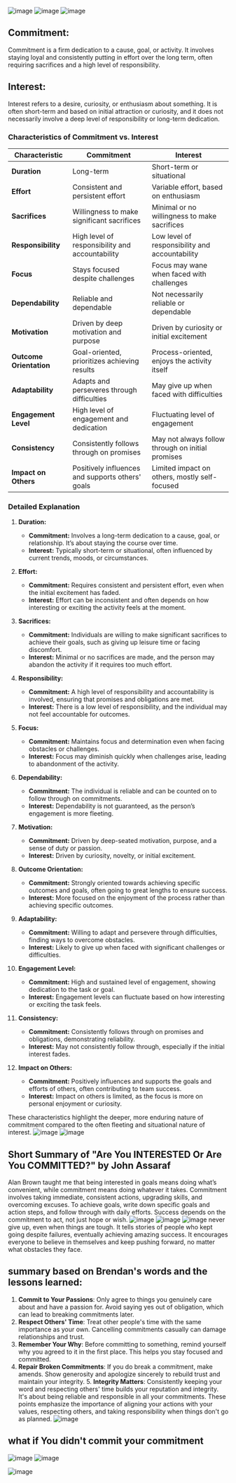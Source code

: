![image](https://github.com/anusha-tikarya/Soft_skills/assets/84814767/d1414c01-bed4-437e-afea-48f1294dac0b)
![image](https://github.com/anusha-tikarya/Soft_skills/assets/84814767/88983bcf-e87b-473f-be35-73fa86aa8b60)
![image](https://github.com/anusha-tikarya/Soft_skills/assets/84814767/42cce865-4b10-4950-bfb2-e43612b55497)

## Commitment:
Commitment is a firm dedication to a cause, goal, or activity. It involves staying loyal and consistently putting in effort over the long term, often requiring sacrifices and a high level of responsibility.

## Interest:
Interest refers to a desire, curiosity, or enthusiasm about something. It is often short-term and based on initial attraction or curiosity, and it does not necessarily involve a deep level of responsibility or long-term dedication.

### Characteristics of Commitment vs. Interest

| Characteristic       | Commitment                                   | Interest                                      |
|----------------------|----------------------------------------------|-----------------------------------------------|
| **Duration**         | Long-term                                    | Short-term or situational                     |
| **Effort**           | Consistent and persistent effort             | Variable effort, based on enthusiasm          |
| **Sacrifices**       | Willingness to make significant sacrifices   | Minimal or no willingness to make sacrifices  |
| **Responsibility**   | High level of responsibility and accountability | Low level of responsibility and accountability |
| **Focus**            | Stays focused despite challenges             | Focus may wane when faced with challenges     |
| **Dependability**    | Reliable and dependable                      | Not necessarily reliable or dependable        |
| **Motivation**       | Driven by deep motivation and purpose        | Driven by curiosity or initial excitement     |
| **Outcome Orientation** | Goal-oriented, prioritizes achieving results  | Process-oriented, enjoys the activity itself  |
| **Adaptability**     | Adapts and perseveres through difficulties   | May give up when faced with difficulties      |
| **Engagement Level** | High level of engagement and dedication      | Fluctuating level of engagement               |
| **Consistency**      | Consistently follows through on promises     | May not always follow through on initial promises |
| **Impact on Others** | Positively influences and supports others' goals | Limited impact on others, mostly self-focused |

### Detailed Explanation

1. **Duration:**
   - **Commitment:** Involves a long-term dedication to a cause, goal, or relationship. It’s about staying the course over time.
   - **Interest:** Typically short-term or situational, often influenced by current trends, moods, or circumstances.

2. **Effort:**
   - **Commitment:** Requires consistent and persistent effort, even when the initial excitement has faded.
   - **Interest:** Effort can be inconsistent and often depends on how interesting or exciting the activity feels at the moment.

3. **Sacrifices:**
   - **Commitment:** Individuals are willing to make significant sacrifices to achieve their goals, such as giving up leisure time or facing discomfort.
   - **Interest:** Minimal or no sacrifices are made, and the person may abandon the activity if it requires too much effort.

4. **Responsibility:**
   - **Commitment:** A high level of responsibility and accountability is involved, ensuring that promises and obligations are met.
   - **Interest:** There is a low level of responsibility, and the individual may not feel accountable for outcomes.

5. **Focus:**
   - **Commitment:** Maintains focus and determination even when facing obstacles or challenges.
   - **Interest:** Focus may diminish quickly when challenges arise, leading to abandonment of the activity.

6. **Dependability:**
   - **Commitment:** The individual is reliable and can be counted on to follow through on commitments.
   - **Interest:** Dependability is not guaranteed, as the person’s engagement is more fleeting.

7. **Motivation:**
   - **Commitment:** Driven by deep-seated motivation, purpose, and a sense of duty or passion.
   - **Interest:** Driven by curiosity, novelty, or initial excitement.

8. **Outcome Orientation:**
   - **Commitment:** Strongly oriented towards achieving specific outcomes and goals, often going to great lengths to ensure success.
   - **Interest:** More focused on the enjoyment of the process rather than achieving specific outcomes.

9. **Adaptability:**
   - **Commitment:** Willing to adapt and persevere through difficulties, finding ways to overcome obstacles.
   - **Interest:** Likely to give up when faced with significant challenges or difficulties.

10. **Engagement Level:**
    - **Commitment:** High and sustained level of engagement, showing dedication to the task or goal.
    - **Interest:** Engagement levels can fluctuate based on how interesting or exciting the task feels.

11. **Consistency:**
    - **Commitment:** Consistently follows through on promises and obligations, demonstrating reliability.
    - **Interest:** May not consistently follow through, especially if the initial interest fades.

12. **Impact on Others:**
    - **Commitment:** Positively influences and supports the goals and efforts of others, often contributing to team success.
    - **Interest:** Impact on others is limited, as the focus is more on personal enjoyment or curiosity.

These characteristics highlight the deeper, more enduring nature of commitment compared to the often fleeting and situational nature of interest.
![image](https://github.com/anusha-tikarya/Soft_skills/assets/84814767/13d5e26b-fbaf-4f0a-8107-c328e51f1eda)
![image](https://github.com/anusha-tikarya/Soft_skills/assets/84814767/e0682f85-afbe-49fa-aafb-18ed0fdb32e5)
## Short Summary of "Are You INTERESTED Or Are You COMMITTED?" by John Assaraf

Alan Brown taught me that being interested in goals means doing what’s convenient, while commitment means doing whatever it takes. Commitment involves taking immediate, consistent actions, upgrading skills, and overcoming excuses. To achieve goals, write down specific goals and action steps, and follow through with daily efforts. Success depends on the commitment to act, not just hope or wish.
![image](https://github.com/anusha-tikarya/Soft_skills/assets/84814767/902b78bf-35c8-4023-9a1e-b04175581e61)
![image](https://github.com/anusha-tikarya/Soft_skills/assets/84814767/041c232e-4a31-4ebf-92fb-4ae4f2d02eec)
![image](https://github.com/anusha-tikarya/Soft_skills/assets/84814767/3a889e37-331e-44ca-919b-fb975996246c)
never give up, even when things are tough. It tells stories of people who kept going despite failures, eventually achieving amazing success. It encourages everyone to believe in themselves and keep pushing forward, no matter what obstacles they face.


## summary based on Brendan's words and the lessons learned:
1. **Commit to Your Passions**: Only agree to things you genuinely care about and have a passion for. Avoid saying yes out of obligation, which can lead to breaking commitments later.
2. **Respect Others' Time**: Treat other people's time with the same importance as your own. Cancelling commitments casually can damage relationships and trust.
3. **Remember Your Why**: Before committing to something, remind yourself why you agreed to it in the first place. This helps you stay focused and committed.
4. **Repair Broken Commitments**: If you do break a commitment, make amends. Show generosity and apologize sincerely to rebuild trust and maintain your integrity. 5. **Integrity Matters**: Consistently keeping your word and respecting others' time builds your reputation and integrity. It's about being reliable and responsible in all your commitments. These points emphasize the importance of aligning your actions with your values, respecting others, and taking responsibility when things don't go as planned.
![image](https://github.com/anusha-tikarya/Soft_skills/assets/84814767/c0539915-3773-4f45-80ca-8109315c6a34)
## what if You didn't commit your commitment
![image](https://github.com/anusha-tikarya/Soft_skills/assets/84814767/a9892583-02da-465c-84fd-5df5515048ff)
![image](https://github.com/anusha-tikarya/Soft_skills/assets/84814767/d901ff1c-5ed5-4754-8515-6407103a9245)

![image](https://github.com/anusha-tikarya/Soft_skills/assets/84814767/5aec8a58-26bb-4255-a7ee-aed72a587b21)


